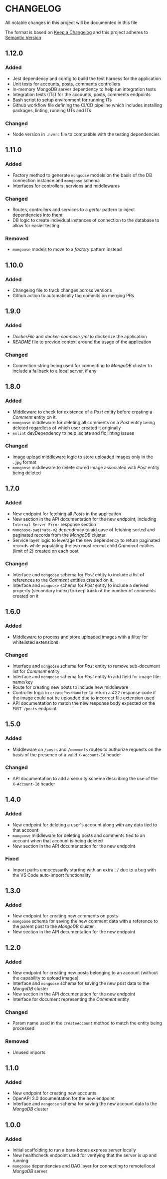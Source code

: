 # CHANGELOG

All notable changes in this project will be documented in this file

The format is based on [Keep a Changelog](http://keepachangelog.com/en/1.0.0) and this project adheres to [Semantic Version](http://semver.org/spec/v2.0.0.html)

## 1.12.0

### Added

- Jest dependency and config to build the test harness for the application
- Unit tests for accounts, posts, comments controllers
- In-memory MongoDB server dependency to help run integration tests
- Integration tests (ITs) for the accounts, posts, comments endpoints
- Bash script to setup environment for running ITs
- Github workflow file defining the CI/CD pipeline which includes installing packages, linting, running UTs and ITs

### Changed

- Node version in `.nvmrc` file to compatible with the testing dependencies

## 1.11.0

### Added

- Factory method to generate `mongoose` models on the basis of the DB connection instance and `mongoose` schema
- Interfaces for controllers, services and middlewares

### Changed

- Routes, controllers and services to a _getter_ pattern to inject dependencies into them
- DB logic to create individual instances of connection to the database to allow for easier testing

### Removed

- `mongoose` models to move to a _factory_ pattern instead

## 1.10.0

### Added

- Changelog file to track changes across versions
- Github action to automatically tag commits on merging PRs

## 1.9.0

### Added

- _DockerFile_ and _docker-compose.yml_ to dockerize the application
- _README_ file to provide context around the usage of the application

### Changed

- Connection string being used for connecting to _MongoDB_ cluster to include a fallback to a local server, if any

## 1.8.0

### Added

- Middleware to check for existence of a _Post_ entity before creating a _Comment_ entity on it.
- `mongoose` middleware for deleting all comments on a _Post_ entity being deleted regardless of which user created it originally
- `eslint` devDependency to help isolate and fix linting issues

### Changed

- Image upload middleware logic to store uploaded images only in the `.jpg` format
- `mongoose` middleware to delete stored image associated with _Post_ entity being deleted

## 1.7.0

### Added

- New endpoint for fetching all _Posts_ in the application
- New section in the API documentation for the new endpoint, including `Internal Server Error` response section
- `mongoose-paginate-v2` dependency to aid ease of fetching sorted and paginated records from the _MongoDB_ cluster
- Service layer logic to leverage the new dependency to return paginated records while populating the two most recent child _Comment_ entities (limit of 2) created on each post

### Changed

- Interface and `mongoose` schema for _Post_ entity to include a list of references to the _Comment_ entities created on it.
- Interface and `mongoose` schema for _Post_ entity to include a derived property (secondary index) to keep track of the number of comments created on it

## 1.6.0

### Added

- Middleware to process and store uploaded images with a filter for whitelisted extensions

### Changed

- Interface and `mongoose` schema for _Post_ entity to remove sub-document list for _Comment_ entity
- Interface and `mongoose` schema for _Post_ entity to add field for image file-name/key
- Route for creating new posts to include new middleware
- Controller logic in `createPostHandler` to return a _422_ response code if the image could not be uploaded due to incorrect file extension used
- API documentation to match the new response body expected on the `POST /posts` endpoint

## 1.5.0

### Added

- Middleware on `/posts` and `/comments` routes to authorize requests on the basis of the presence of a valid `X-Account-Id` header

### Changed

- API documentation to add a security scheme describing the use of the `X-Account-Id` header

## 1.4.0

### Added

- New endpoint for deleting a user's account along with any data tied to that account
- `mongoose` middleware for deleting posts and comments tied to an account when that account is being deleted
- New section in the API documentation for the new endpoint

### Fixed

- Import paths unnecessarily starting with an extra `./` due to a bug with the VS Code auto-import functionality

## 1.3.0

### Added

- New endpoint for creating new comments on posts
- `mongoose` schema for saving the new comment data with a reference to the parent post to the _MongoDB_ cluster
- New section in the API documentation for the new endpoint

## 1.2.0

### Added

- New endpoint for creating new posts belonging to an account (without the capability to upload images)
- Interface and `mongoose` schema for saving the new post data to the _MongoDB_ cluster
- New section in the API documentation for the new endpoint
- Interface for document representing the _Comment_ entity

### Changed

- Param name used in the `createAccount` method to match the entity being processed

### Removed

- Unused imports

## 1.1.0

### Added

- New endpoint for creating new accounts
- OpenAPI 3.0 documentation for the new endpoint
- Interface and `mongoose` schema for saving the new account data to the _MongoDB_ cluster

## 1.0.0

### Added

- Initial scaffolding to run a bare-bones express server locally
- New healthcheck endpoint used for verifying that the server is up and running
- `mongoose` dependencies and DAO layer for connecting to remote/local _MongoDB_ server